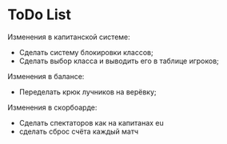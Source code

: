 # ToDo List
Изменения в капитанской системе:
* Сделать систему блокировки классов;
* Сделать выбор класса и выводить его в таблице игроков;

Изменения в балансе:
* Переделать крюк лучников на верёвку;

Изменения в скорбоарде:
* Сделать спектаторов как на капитанах eu 
* сделать сброс счёта каждый матч
